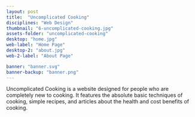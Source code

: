 ```yaml
---
layout: post
title:  "Uncomplicated Cooking"
disciplines: "Web Design"
thumbnail: "6-uncomplicated-cooking.jpg"
assets-folder: "uncomplicated-cooking"
desktop: "home.jpg"
web-label: "Home Page"
desktop-2: "about.jpg"
web-2-label: "About Page"

banner: "banner.svg"
banner-backup: "banner.png"
---
```


Uncomplicated Cooking is a website designed for people who are completely new to cooking. It features the absolute basic techniques of cooking, simple recipes, and articles about the health and cost benefits of cooking.
